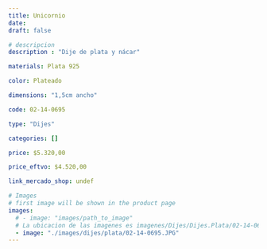 ```yaml
---
title: Unicornio
date: 
draft: false

# descripcion
description : "Dije de plata y nácar"

materials: Plata 925

color: Plateado

dimensions: "1,5cm ancho"

code: 02-14-0695

type: "Dijes"

categories: []

price: $5.320,00

price_eftvo: $4.520,00

link_mercado_shop: undef

# Images
# first image will be shown in the product page
images:
  # - image: "images/path_to_image"
  # La ubicacion de las imagenes es imagenes/Dijes/Dijes.Plata/02-14-0695-unicornio
  - image: "./images/dijes/plata/02-14-0695.JPG"
---
```

